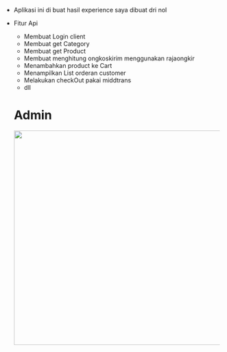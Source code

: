 - Aplikasi ini di buat hasil experience saya dibuat dri nol

- Fitur Api
  - Membuat Login client
  - Membuat get Category
  - Membuat get Product
  - Membuat menghitung ongkoskirim menggunakan rajaongkir
  - Menambahkan product ke Cart
  - Menampilkan List orderan customer
  - Melakukan checkOut pakai middtrans
  - dll
  
  # Admin
    <img src="https://user-images.githubusercontent.com/32923555/201397560-70d74d36-2952-4bd7-ba55-cfeb7287c932.png" width="1000" height="500"/>
